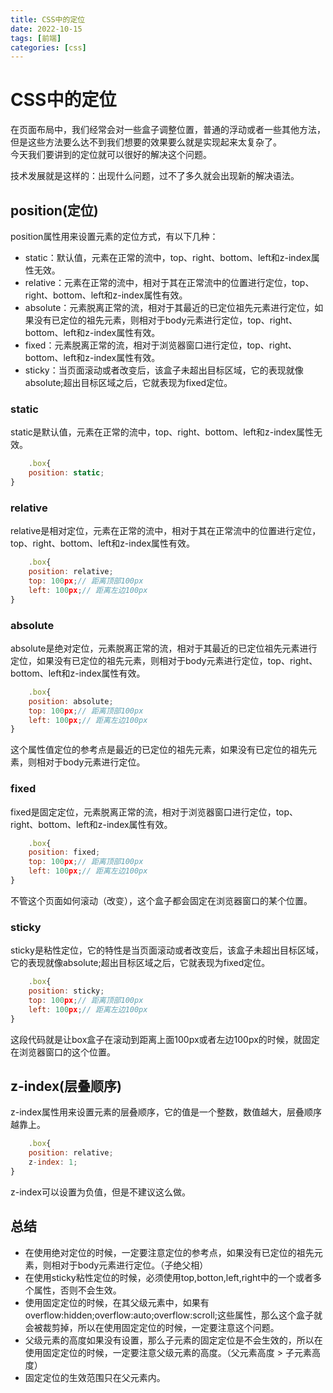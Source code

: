 ```yaml
---
title: CSS中的定位
date: 2022-10-15
tags: [前端]
categories: [css]
---
```

# CSS中的定位

在页面布局中，我们经常会对一些盒子调整位置，普通的浮动或者一些其他方法，但是这些方法要么达不到我们想要的效果要么就是实现起来太复杂了。  
今天我们要讲到的定位就可以很好的解决这个问题。

技术发展就是这样的：出现什么问题，过不了多久就会出现新的解决语法。

## position(定位)

position属性用来设置元素的定位方式，有以下几种：

* static：默认值，元素在正常的流中，top、right、bottom、left和z-index属性无效。
* relative：元素在正常的流中，相对于其在正常流中的位置进行定位，top、right、bottom、left和z-index属性有效。
* absolute：元素脱离正常的流，相对于其最近的已定位祖先元素进行定位，如果没有已定位的祖先元素，则相对于body元素进行定位，top、right、bottom、left和z-index属性有效。
* fixed：元素脱离正常的流，相对于浏览器窗口进行定位，top、right、bottom、left和z-index属性有效。
* sticky：当页面滚动或者改变后，该盒子未超出目标区域，它的表现就像absolute;超出目标区域之后，它就表现为fixed定位。

### static 

static是默认值，元素在正常的流中，top、right、bottom、left和z-index属性无效。
```js
    .box{
    position: static;
}
```

### relative

relative是相对定位，元素在正常的流中，相对于其在正常流中的位置进行定位，top、right、bottom、left和z-index属性有效。

```js
    .box{
    position: relative;
    top: 100px;// 距离顶部100px
    left: 100px;// 距离左边100px
}
```

### absolute

absolute是绝对定位，元素脱离正常的流，相对于其最近的已定位祖先元素进行定位，如果没有已定位的祖先元素，则相对于body元素进行定位，top、right、bottom、left和z-index属性有效。

```js
    .box{
    position: absolute;
    top: 100px;// 距离顶部100px
    left: 100px;// 距离左边100px
}
```

这个属性值定位的参考点是最近的已定位的祖先元素，如果没有已定位的祖先元素，则相对于body元素进行定位。

### fixed

fixed是固定定位，元素脱离正常的流，相对于浏览器窗口进行定位，top、right、bottom、left和z-index属性有效。

```js
    .box{
    position: fixed;
    top: 100px;// 距离顶部100px
    left: 100px;// 距离左边100px
}
```

不管这个页面如何滚动（改变），这个盒子都会固定在浏览器窗口的某个位置。

### sticky

sticky是粘性定位，它的特性是当页面滚动或者改变后，该盒子未超出目标区域，它的表现就像absolute;超出目标区域之后，它就表现为fixed定位。

```js
    .box{
    position: sticky;
    top: 100px;// 距离顶部100px
    left: 100px;// 距离左边100px
}
```

这段代码就是让box盒子在滚动到距离上面100px或者左边100px的时候，就固定在浏览器窗口的这个位置。

## z-index(层叠顺序)

z-index属性用来设置元素的层叠顺序，它的值是一个整数，数值越大，层叠顺序越靠上。

```js
    .box{
    position: relative;
    z-index: 1;
}
```

z-index可以设置为负值，但是不建议这么做。

## 总结

- 在使用绝对定位的时候，一定要注意定位的参考点，如果没有已定位的祖先元素，则相对于body元素进行定位。（子绝父相）
- 在使用sticky粘性定位的时候，必须使用top,botton,left,right中的一个或者多个属性，否则不会生效。
- 使用固定定位的时候，在其父级元素中，如果有overflow:hidden;overflow:auto;overflow:scroll;这些属性，那么这个盒子就会被裁剪掉，所以在使用固定定位的时候，一定要注意这个问题。
- 父级元素的高度如果没有设置，那么子元素的固定定位是不会生效的，所以在使用固定定位的时候，一定要注意父级元素的高度。（父元素高度 > 子元素高度）
- 固定定位的生效范围只在父元素内。